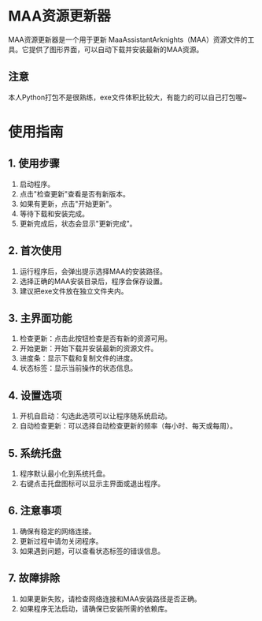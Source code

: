 # MAA资源更新器
MAA资源更新器是一个用于更新 MaaAssistantArknights（MAA）资源文件的工具。它提供了图形界面，可以自动下载并安装最新的MAA资源。
## 注意
本人Python打包不是很熟练，exe文件体积比较大，有能力的可以自己打包喔~
# 使用指南
## 1. 使用步骤
1. 启动程序。
2. 点击"检查更新"查看是否有新版本。
3. 如果有更新，点击"开始更新"。
4. 等待下载和安装完成。
5. 更新完成后，状态会显示"更新完成"。
## 2. 首次使用
1. 运行程序后，会弹出提示选择MAA的安装路径。
2. 选择正确的MAA安装目录后，程序会保存设置。
3. 建议把exe文件放在独立文件夹内。
## 3. 主界面功能
1. 检查更新：点击此按钮检查是否有新的资源可用。
2. 开始更新：开始下载并安装最新的资源文件。
3. 进度条：显示下载和复制文件的进度。
4. 状态标签：显示当前操作的状态信息。
## 4. 设置选项
1. 开机自启动：勾选此选项可以让程序随系统启动。
2. 自动检查更新：可以选择自动检查更新的频率（每小时、每天或每周）。
## 5. 系统托盘
1. 程序默认最小化到系统托盘。
2. 右键点击托盘图标可以显示主界面或退出程序。
## 6. 注意事项
1. 确保有稳定的网络连接。
2. 更新过程中请勿关闭程序。
3. 如果遇到问题，可以查看状态标签的错误信息。
## 7. 故障排除
1. 如果更新失败，请检查网络连接和MAA安装路径是否正确。
2. 如果程序无法启动，请确保已安装所需的依赖库。

